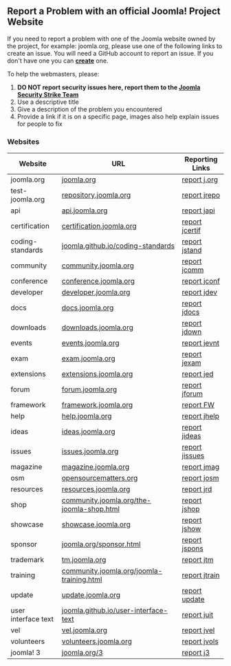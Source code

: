 ## Report a Problem with an official Joomla! Project Website

If you need to report a problem with one of the Joomla website owned by the project, for example: joomla.org, please use one of the following links to create an issue. You will need a GitHub account to report an issue. If you don't have one you can **[create](https://github.com/join)** one.

To help the webmasters, please:

1. **DO NOT report security issues here, report them to the [Joomla Security Strike Team](https://developer.joomla.org/contact-security-team.html)**
2. Use a descriptive title
3. Give a description of the problem you encountered
4. Provide a link if it is on a specific page, images also help explain issues for people to fix

### Websites

Website | URL | Reporting Links
------- | ------ | ------
joomla.org | [joomla.org](https://www.joomla.org) | [report j.org](https://github.com/joomla/joomla-websites/issues/new?title=[jorg]%20&body=Please%20describe%20the%20problem%20or%20your%20issue)
test-joomla.org | [repository.joomla.org](http://repository.joomla.org) | [report jrepo](https://github.com/joomla/joomla-websites/issues/new?title=[jrepo]%20&body=Please%20describe%20the%20problem%20or%20your%20issue)
api | [api.joomla.org](https://api.joomla.org) | [report japi](https://github.com/joomla/joomla-websites/issues/new?title=[japi]%20&body=Please%20describe%20the%20problem%20or%20your%20issue)
certification | [certification.joomla.org](https://certification.joomla.org) | [report jcertif](https://github.com/joomla/joomla-websites/issues/new?title=[jcertif]%20&body=Please%20describe%20the%20problem%20or%20your%20issue)
coding-standards | [joomla.github.io/coding-standards](https://joomla.github.io/coding-standards/) | [report jstand](https://github.com/joomla/joomla-websites/issues/new?title=[jstand]%20&body=Please%20describe%20the%20problem%20or%20your%20issue)
community | [community.joomla.org](https://community.joomla.org) | [report jcomm](https://github.com/joomla/joomla-websites/issues/new?title=[jcomm]%20&body=Please%20describe%20the%20problem%20or%20your%20issue)
conference | [conference.joomla.org](https://conference.joomla.org) | [report jconf](https://github.com/joomla/joomla-websites/issues/new?title=[jconf]%20&body=Please%20describe%20the%20problem%20or%20your%20issue)
developer | [developer.joomla.org](https://developer.joomla.org) | [report jdev](https://github.com/joomla/joomla-websites/issues/new?title=[jdev]%20&body=Please%20describe%20the%20problem%20or%20your%20issue)
docs | [docs.joomla.org](https://docs.joomla.org) | [report jdocs](https://github.com/joomla/joomla-websites/issues/new?title=[jdocs]%20&body=Please%20describe%20the%20problem%20or%20your%20issue)
downloads | [downloads.joomla.org](https://downloads.joomla.org) | [report jdown](https://github.com/joomla/joomla-websites/issues/new?title=[jdown]%20&body=Please%20describe%20the%20problem%20or%20your%20issue)
events | [events.joomla.org](https://events.joomla.org) | [report jevnt](https://github.com/joomla/joomla-websites/issues/new?title=[jevnt]%20&body=Please%20describe%20the%20problem%20or%20your%20issue)
exam | [exam.joomla.org](https://exam.joomla.org) | [report jexam](https://github.com/joomla/joomla-websites/issues/new?title=[jexam]%20&body=Please%20describe%20the%20problem%20or%20your%20issue)
extensions | [extensions.joomla.org](http://extensions.joomla.org) | [report jed](https://joomlaextensionsdirectory.atlassian.net/secure/Dashboard.jspa)
forum | [forum.joomla.org](http://forum.joomla.org) | [report jforum](https://github.com/joomla/joomla-websites/issues/new?title=[jforum]%20&body=Please%20describe%20the%20problem%20or%20your%20issue)
framework | [framework.joomla.org](https://framework.joomla.org) | [report FW](https://github.com/joomla/framework.joomla.org/issues/new?title=[FW%20Site]&body=Please%20state%20the%20nature%20of%20your%20development%20emergency)
help | [help.joomla.org](https://help.joomla.org) | [report jhelp](https://github.com/joomla/joomla-websites/issues/new?title=[jhelp]%20&body=Please%20describe%20the%20problem%20or%20your%20issue)
ideas | [ideas.joomla.org](http://ideas.joomla.org) | [report jideas](https://github.com/joomla/joomla-websites/issues/new?title=[jideas]%20&body=Please%20describe%20the%20problem%20or%20your%20issue)
issues | [issues.joomla.org](https://issues.joomla.org) | [report jissues](http://issues.joomla.org/tracker/jtracker)
magazine | [magazine.joomla.org](http://magazine.joomla.org) | [report jmag](https://github.com/joomla/joomla-websites/issues/new?title=[jmag]%20&body=Please%20describe%20the%20problem%20or%20your%20issue)
osm | [opensourcematters.org](http://opensourcematters.org) | [report josm](https://github.com/joomla/joomla-websites/issues/new?title=[josm]%20&body=Please%20describe%20the%20problem%20or%20your%20issue)
resources | [resources.joomla.org](http://resources.joomla.org) | [report jrd](https://github.com/joomla/joomla-websites/issues/new?title=[jrd]%20&body=Please%20describe%20the%20problem%20or%20your%20issue)
shop | [community.joomla.org/the-joomla-shop.html](https://community.joomla.org/the-joomla-shop.html) | [report jshop](https://github.com/joomla/joomla-websites/issues/new?title=[jshop]%20&body=Please%20describe%20the%20problem%20or%20your%20issue)
showcase | [showcase.joomla.org](https://showcase.joomla.org) | [report jshow](https://github.com/joomla/joomla-websites/issues/new?title=[jshow]%20&body=Please%20describe%20the%20problem%20or%20your%20issue)
sponsor | [joomla.org/sponsor.html](https://www.joomla.org/sponsor.html) | [report jspons](https://github.com/joomla/joomla-websites/issues/new?title=[jspons]%20&body=Please%20describe%20the%20problem%20or%20your%20issue)
trademark | [tm.joomla.org](https://tm.joomla.org) | [report jtm](https://github.com/joomla/joomla-websites/issues/new?title=[jtm]%20&body=Please%20describe%20the%20problem%20or%20your%20issue)
training | [community.joomla.org/joomla-training.html](https://community.joomla.org/joomla-training.html) | [report jtrain](https://github.com/joomla/joomla-websites/issues/new?title=[jtrain]%20&body=Please%20describe%20the%20problem%20or%20your%20issue)
update | [update.joomla.org](https://update.joomla.org) | [report update](https://github.com/joomla/update.joomla.org/issues/new?title=[update]%20&body=Please%20describe%20the%20problem%20or%20your%20issue)
user interface text | [joomla.github.io/user-interface-text](https://joomla.github.io/user-interface-text/) | [report juit](https://github.com/joomla/joomla-websites/issues/new?title=[juit]%20&body=Please%20describe%20the%20problem%20or%20your%20issue)
vel | [vel.joomla.org](https://vel.joomla.org) | [report jvel](https://github.com/joomla/joomla-websites/issues/new?title=[jvel]%20&body=Please%20describe%20the%20problem%20or%20your%20issue)
volunteers | [volunteers.joomla.org](https://volunteers.joomla.org) | [report jvols](https://github.com/joomla/joomla-websites/issues/new?title=[jvols]%20&body=Please%20describe%20the%20problem%20or%20your%20issue)
joomla! 3 | [joomla.org/3](https://www.joomla.org/3) | [report j3](https://github.com/joomla/joomla-websites/issues/new?title=[j3]%20&body=Please%20describe%20the%20problem%20or%20your%20issue)
